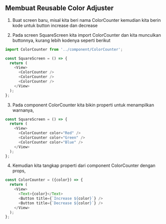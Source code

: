 ## Membuat Reusable Color Adjuster

1. Buat screen baru, misal kita beri nama ColorCounter kemudian kita berin kode untuk button increase dan decrease

2. Pada screen SquareScreen kita import ColorCounter dan kita munculkan buttonnya, kurang lebih kodenya seperti berikut

```javascript
import ColorCounter from '../component/ColorCounter';

const SquareScreen = () => {
  return (
    <View>
      <ColorCounter />
      <ColorCounter />
      <ColorCounter />
    </View>
  );
};
```

3. Pada component ColorCounter kita bikin properti untuk menampilkan warnanya,

```javascript
const SquareScreen = () => {
  return (
    <View>
      <ColorCounter color="Red" />
      <ColorCounter color="Green" />
      <ColorCounter color="Blue" />
    </View>
  );
};
```

4. Kemudian kita tangkap properti dari component ColorCounter dengan props,

```javascript
const ColorCounter = ({color}) => {
  return (
    <View>
      <Text>{color}</Text>
      <Button title={`Increase ${color}`} />
      <Button title={`Decrease ${color}`} />
    </View>
  );
};
```

